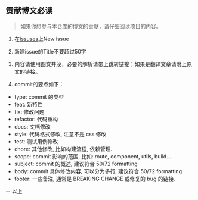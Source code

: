 ## 贡献博文必读

> 如果你想参与本仓库的博文的贡献，请仔细阅读项目的内容。

1. 在[issuses](https://github.com/reng99/blogs/issues)上New issue

2. 新建issue的Title不要超过50字

3. 内容请使用图文并茂，必要的解析请带上跳转链接；如果是翻译文章请附上原文的链接。

4. commit的要点如下：

- type: commit 的类型
- feat: 新特性
- fix: 修改问题
- refactor: 代码重构
- docs: 文档修改
- style: 代码格式修改, 注意不是 css 修改
- test: 测试用例修改
- chore: 其他修改, 比如构建流程, 依赖管理.
- scope: commit 影响的范围, 比如: route, component, utils, build...
- subject: commit 的概述, 建议符合 50/72 formatting
- body: commit 具体修改内容, 可以分为多行, 建议符合 50/72 formatting
- footer: 一些备注, 通常是 BREAKING CHANGE 或修复的 bug 的链接.

-- 以上